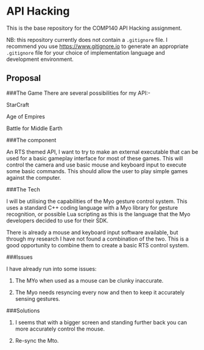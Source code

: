 # API Hacking
This is the base repository for the COMP140 API Hacking assignment.

NB: this repository currently does not contain a `.gitignore` file. I recommend you use https://www.gitignore.io to generate an appropriate `.gitignore` file for your choice of implementation language and development environment.

## Proposal

###The Game
There are several possibilities for my API:-

StarCraft

Age of Empires

Battle for Middle Earth

###The component

An RTS themed API, I want to try to make an external executable that can be used for a basic gameplay interface for most of these games. This will control the camera and use basic mouse and keyboard input to execute some basic commands. This should allow the user to play simple games against the computer.

###The Tech

I will be utilising the capabilities of the Myo gesture control system. This uses a standard C++ coding language with a Myo library for gesture recognition, or possible Lua scripting as this is the language that the Myo developers decided to use for their SDK.

There is already a mouse and keyboard input software available, but through my research I have not found a combination of the two. This is a good opportunity to combine them to create a basic RTS control system.

###Issues

I have already run into some issues:

1. The MYo when used as a mouse can be clunky inaccurate.

2. The Myo needs resyncing every now and then to keep it accurately sensing gestures.

###Solutions

1. I seems that with a bigger screen and standing further back you can more accurately control the mouse.

2. Re-sync the Mto.
